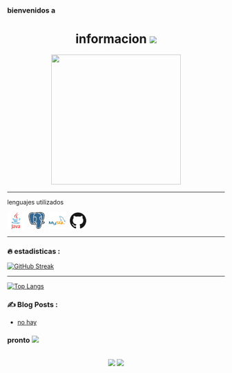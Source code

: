 ### bienvenidos a

<h1 align="center">informacion  <img src="https://media.giphy.com/media/PmXsJnwzEebcoO88HN/giphy.gif" width="45px"></h1>

<p align="center"><img src="https://media.giphy.com/media/mj6caeKv2YYNc4B3Sx/giphy.gif" width="300" height="300"  /></p>


---
lenguajes utilizados
<div>
  <img src="https://github.com/devicons/devicon/blob/master/icons/java/java-original-wordmark.svg" title="Java" alt="Java" width="40" height="40"/>&nbsp;
  <img src="https://github.com/devicons/devicon/blob/master/icons/postgresql/postgresql-original.svg" title="Postgresql" alt="Postgresql" width="40" height="40"/>&nbsp;
  <img src="https://github.com/devicons/devicon/blob/master/icons/mysql/mysql-original-wordmark.svg" title="MySQL"  alt="MySQL" width="40" height="40"/>&nbsp;
  <img src="https://github.com/devicons/devicon/blob/master/icons/github/github-original.svg" title="Github" **alt="Github" width="40" height="40"/>
</div>


---

### :fire: estadisticas :
[![GitHub Streak](http://github-readme-streak-stats.herokuapp.com?user=alejandro911pa&theme=dark&hide_border=true&date_format=j%20M%5B%20Y%5D)](https://git.io/streak-stats)

---
[![Top Langs](https://github-readme-stats.vercel.app/api/top-langs/?username=alejandro911pa&layout=compact&theme=vision-friendly-dark)](https://github.com/anuraghazra/github-readme-stats)

### ✍️ Blog Posts : 
- [no hay ](https://www.youtube.com/watch?v=PyoRdu-i0AQ)
<h3 align="east">pronto <img src="https://media.giphy.com/media/UAFNbGij1gpTbVnDqk/giphy.gif" width="50px"></h1>

<br />
<div align="center">
    <img src="https://forthebadge.com/images/badges/built-with-love.svg" />
    <img src="https://forthebadge.com/images/badges/built-by-developers.svg" />
</div>

<p align="center"><img src="https://komarev.com/ghpvc/?username=kakbar&style=flat-square&color=blue" alt=""></p>

<!--
**alejandro911pa/alejandro911pa** is a ✨ _special_ ✨ repository because its `README.md` (this file) appears on your GitHub profile.

Here are some ideas to get you started:

- 🔭 I’m currently working on ...
- 🌱 I’m currently learning ...
- 👯 I’m looking to collaborate on ...
- 🤔 I’m looking for help with ...
- 💬 Ask me about ...
- 📫 How to reach me: ...
- 😄 Pronouns: ...
- ⚡ Fun fact: ...
-->
